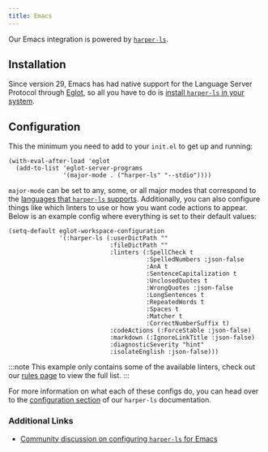 ```yaml
---
title: Emacs
---
```


Our Emacs integration is powered by [`harper-ls`](./language-server).

## Installation

Since version 29, Emacs has had native support for the Language Server Protocol through [Eglot](https://www.gnu.org/software/emacs/manual/html_mono/eglot.html), so all you have to do is [install `harper-ls` in your system](./language-server#Installation).

## Configuration

This the minimum you need to add to your `init.el` to get up and running:

```elisp title=init.el
(with-eval-after-load 'eglot
  (add-to-list 'eglot-server-programs
               '(major-mode . ("harper-ls" "--stdio"))))
```

`major-mode` can be set to any, some, or all major modes that correspond to the [languages that `harper-ls` supports](./language-server#Supported-Languages). Additionally, you can also configure things like which linters to use or how you want code actions to appear. Below is an example config where everything is set to their default values:

```elisp title=init.el
(setq-default eglot-workspace-configuration
              '(:harper-ls (:userDictPath ""
                            :fileDictPath ""
                            :linters (:SpellCheck t
                                      :SpelledNumbers :json-false
                                      :AnA t
                                      :SentenceCapitalization t
                                      :UnclosedQuotes t
                                      :WrongQuotes :json-false
                                      :LongSentences t
                                      :RepeatedWords t
                                      :Spaces t
                                      :Matcher t
                                      :CorrectNumberSuffix t)
                            :codeActions (:ForceStable :json-false)
                            :markdown (:IgnoreLinkTitle :json-false)
                            :diagnosticSeverity "hint"
                            :isolateEnglish :json-false)))
```

:::note
This example only contains some of the available linters, check out our [rules page](../rules) to view the full list.
:::

For more information on what each of these configs do, you can head over to the [configuration section](./language-server#Configuration) of our `harper-ls` documentation.

### Additional Links

- [Community discussion on configuring `harper-ls` for Emacs](https://github.com/Automattic/harper/discussions/150)
